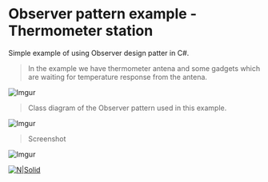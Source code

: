 # Observer pattern example - Thermometer station

Simple example of using Observer design patter in C#. 

>In the example we have thermometer antena and some gadgets which are waiting for temperature response from the antena.

![Imgur](http://i.imgur.com/dtqpKSG.png)

> Class diagram of the Observer pattern used in this example.

![Imgur](http://i.imgur.com/w5odkFz.png)

> Screenshot

![Imgur](http://i.imgur.com/lJRpxrq.png)



[![N|Solid](http://www.blogworld.com/wp-content/uploads/2009/04/linkedin-logo.jpg)](https://rs.linkedin.com/in/nemanjapetrovic1994)
